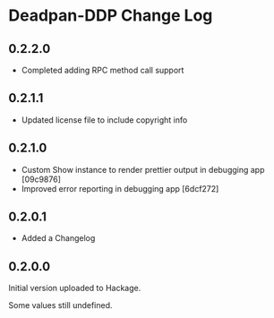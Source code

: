 # Deadpan-DDP Change Log

## 0.2.2.0

* Completed adding RPC method call support

## 0.2.1.1

* Updated license file to include copyright info

## 0.2.1.0

* Custom Show instance to render prettier output in debugging app [09c9876]
* Improved error reporting in debugging app [6dcf272]

## 0.2.0.1

* Added a Changelog

## 0.2.0.0

Initial version uploaded to Hackage.

Some values still undefined.
